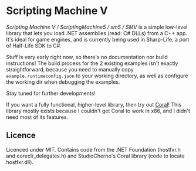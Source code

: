 
# Scripting Machine V

*Scripting Machine V / ScriptingMachine5 / sm5 / SMV* is a simple low-level library that lets you load .NET assemblies (read: C# DLLs) from a C++ app. It's ideal for game engines, and is currently being used in Sharp-Life, a port of Half-Life SDK to C#.

Stuff is very early right now, so there's no documentation nor build instructions! The build process for the 2 existing examples isn't exactly straightforward, because you need to manually copy `example.runtimeconfig.json` to your working directory, as well as configure the working dir when debugging the examples.

Stay tuned for further developments!

If you want a fully functional, higher-level library, then try out [Coral](https://github.com/StudioCherno/Coral)! This library mostly exists because I couldn't get Coral to work in x86, and I didn't need most of its features.

## Licence

Licenced under MIT. Contains code from the .NET Foundation (hostfxr.h and coreclr_delegates.h) and StudioCherno's Coral library (code to locate hostfxr.dll).
